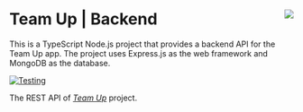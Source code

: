 # Team Up | Backend <a target="_blank" href="https://kounter.tk"><img align="right" src="https://t.ly/cAnN" /></a>

This is a TypeScript Node.js project that provides a backend API for the Team Up app. The project uses Express.js as the web framework and MongoDB as the database.


[![Testing](https://github.com/kerolloz/team-up-backend/actions/workflows/test.yml/badge.svg)](https://github.com/kerolloz/team-up-backend/actions/workflows/test.yml)

The REST API of [_Team Up_](//github.com/kerolloz/team-up) project.
